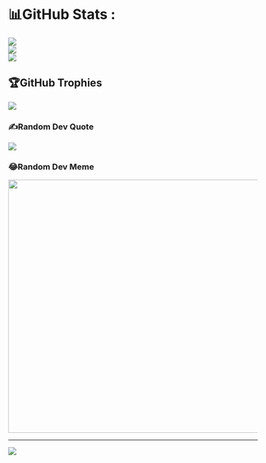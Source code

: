 # 📊GitHub Stats :
![](https://github-readme-stats.vercel.app/api?username=HanLuan09&theme=radical&hide_border=false&include_all_commits=false&count_private=false)<br/>
![](https://github-readme-streak-stats.herokuapp.com/?user=HanLuan09&theme=radical&hide_border=false)<br/>
![](https://github-readme-stats.vercel.app/api/top-langs/?username=HanLuan09&theme=radical&hide_border=false&include_all_commits=false&count_private=false&layout=compact)

## 🏆GitHub Trophies
![](https://github-trophies.vercel.app/?username=HanLuan09&theme=radical&no-frame=false&no-bg=false&margin-w=4)

### ✍️Random Dev Quote
![](https://quotes-github-readme.vercel.app/api?type=horizontal&theme=radical)

### 😂Random Dev Meme
<img src="https://random-memer.herokuapp.com/" width="512px"/>

---
[![](https://visitcount.itsvg.in/api?id=HanLuan09&icon=0&color=0)](https://visitcount.itsvg.in)
